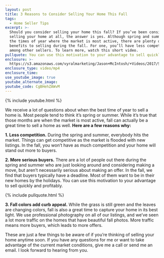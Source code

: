 ```yaml
---
layout: post
title: 3 Reasons to Consider Selling Your Home This Fall
tags:
  - Home Seller Tips
excerpt: >-
  Should you consider selling your home this fall? If you’ve been considering
  selling your home at all, the answer is yes. Although spring and summer are
  the times of year where the market is most active, there are plenty of unique
  benefits to selling during the fall. For one, you’ll have less competition
  among other sellers. To learn more, watch this short video.
pullquote: You can use this motivation to your advantage to sell quickly and profitably.
enclosure: >-
  https://s3.amazonaws.com/vyralmarketing/Jason+McIntosh/+Videos/2017/Savannah+Real+Estate+Agent-+Is+It+a+Good+Idea+to+Sell+in+the+Fall%253F.mp4
enclosure_type: video/mp4
enclosure_time:
use_youtube_image: true
youtube_alternate_image:
youtube_code: CgBHehZAWvM
---
```



{% include youtube.html %}

We receive a lot of questions about when the best time of year to sell a home is. Most people tend to think it’s spring or summer. While it’s true that those months are when the market is most active, fall can actually be a great time to sell a home as well. **Here are a few reasons why:**

**1. Less competition.** During the spring and summer, everybody hits the market. Things can get competitive as the market is flooded with new listings. In the fall, you won’t have as much competition and your home will stand out more to buyers.

**2. More serious buyers.** There are a lot of people out there during the spring and summer who are just looking around and considering making a move, but aren’t necessarily serious about making an offer. In the fall, we find that buyers typically have a deadline. Most of them want to be in their new homes by the holidays. You can use this motivation to your advantage to sell quickly and profitably.

{% include pullquote.html %}

**3. Fall colors add curb appeal.** While the grass is still green and the leaves are changing colors, fall is also a great time to capture your home in its best light. We use professional photography on all of our listings, and we’ve seen a lot more traffic on the homes that have beautiful fall photos. More traffic means more buyers, which leads to more offers.

These are just a few things to be aware of if you’re thinking of selling your home anytime soon. If you have any questions for me or want to take advantage of the current market conditions, give me a call or send me an email. I look forward to hearing from you.